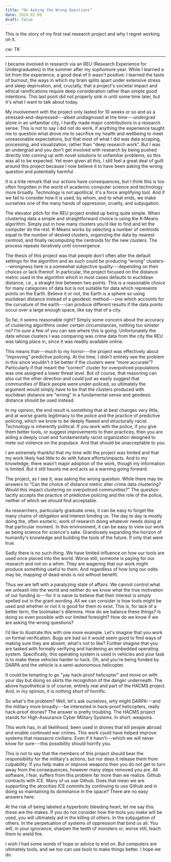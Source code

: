 ```yaml
---
title: "On Asking the Wrong Questions"
date: 2024-02-09
draft: false
---
```


This is the story of my first real research project and why I regret working on
it.

cw: TK
<!-- more -->

---
I became involved in research via an REU (Research Experience for Undergraduates) in the summer after my sophomore year. While I learned a lot from the experience, a good deal of it wasn't positive: I learned the taste of burnout, the ways in which my brain splits apart under extensive stress and sleep deprivation, and, crucially, that a project's societal impact and ethical ramifications require deep consideration rather than simple good intentions. This last point did not properly sink in until some time later, but it's what I want to talk about today.

My involvement with the project only lasted for 10 weeks or so and as a stressed-and-depressed---albeit undiagnosed at the time---undergrad alone in an unfamiliar city, I hardly made major contributions in a research sense. This is not to say I did not do work, if anything the experience taught me to question what drove me to sacrifice my health and wellbeing to meet unreasonable expectations, but that most of what I did was data scraping, processing, and visualization, rather than "deep research work”. But I was an undergrad and you don't get involved with research by being pushed directly into coming up with novel solutions to unfamiliar problems, so this was all to be expected. Yet even given all this, I still feel a great deal of guilt around this project because I now believe it to have been asking the wrong question and potentially harmful.

It is a trite remark that our actions have consequences, but I think this is too often forgotten in the world of academic computer science and technology more broadly. Technology is not apolitical, it's a force amplifying tool. And if we fail to consider how it is used, by whom, and to what ends, we make ourselves one of the many hands of oppression, cruelty, and subjugation.

The elevator pitch for the REU project ended up being quite simple. When clustering data a simple and straightforward choice is using the K-Means algorithm. Simply put in how many clusters you’d like to find and let the computer do the rest. K-Means works by selecting a number of centroids equal to the number of desired clusters, organizing the data by nearest centroid, and finally recomputing the centroids for the new clusters. The process repeats iteratively until convergence.

The thesis of this project was that people don’t often alter the default settings for the algorithm and as such could be producing “wrong” clusters---wrongness here is a somewhat subjective quality---depending on their choices or lack thereof. In particular, the project focused on the distance metric used in the algorithm which in most cases defaults to euclidean distance, i.e., a straight line between two points. This is a reasonable choice for many categories of data but is not suitable for data which represents points on the Earth. Believe it or not, the Earth is a sphere so using euclidean distance instead of a geodesic method---one which accounts for the curvature of the earth---can produce different results if the data points occur over a large enough space, like say that of a city.

So far, it seems reasonable right? Simply some concern about the accuracy of clustering algorithms under certain circumstances, nothing too sinister no? I’m sure a few of you can see where this is going. Unfortunately the data whose clusters I was comparing was crime data from the city the REU was taking place in, since it was readily available online.

This means that---much to my horror---the project was effectively about “improving” predictive policing. At the time, I didn’t entirely see the problem in this since wouldn’t it be better if the clusters were “more accurate”?  Particularly if that meant the “correct” cluster for overpoliced populations was one assigned a lower threat level. But of course, that reasoning can also cut the other direction and could just as easily suggest that communities of Black people were under-policed, so ultimately the argument would simply have to be that the clusters produced with euclidean distance are “wrong” in a fundamental sense and geodesic distance should be used instead.

In my opinion, the end result is something that at best changes very little, and at worse grants legitimacy to the police and the practice of predictive policing, which we know to be deeply flawed and structurally racist. Technology is inherently political. If you work with the police, if you give them better tools, or suggest improvements to their practices, then you are aiding a deeply cruel and fundamentally racist organization designed to mete out violence on the populace. And that should be unacceptable to you.

I am extremely thankful that my time with the project was limited and that my work likely had little to do with future efforts/impacts. And to my knowledge, there wasn’t major adoption of the work, though my information is limited. But it still haunts me and acts as a warning going forward.

The project, as I see it, was asking the wrong question. While there may be answers to “Can the choice of distance metric alter crime data clustering? Would this impact clustering on overpoliced communities?” The question tacitly accepts the practice of predictive policing and the role of the police, neither of which we should find acceptable.

As researchers, particularly graduate ones, it can be easy to forget the many chains of obligation and interest binding us. The day to day is mostly doing the, often esoteric, work of research doing whatever needs doing at that particular moment. In this environment, it can be easy to view our work as being science for science's sake. Grandiosely expanding the horizon of humanity's knowledge and building the tools of the future. If only that were true.

Sadly there is no such thing. We have limited influence on how our tools are used once placed into the world. Worse still, someone is paying for our research and not on a whim. They are wagering that our work might produce something useful to them. And regardless of how long our odds may be, mapping of dead-ends is not without benefit.

Thus we are left with a paralyzing state of affairs. We cannot control what we unleash into the world and neither do we know what the true motivation of our funding is---for it is naive to believe that their interest is simply spelled out in the grant wording. All we can consider is how tools might be used and whether or not it is good for them to exist. This is, for lack of a better term, the toolmaker's dilemma. How do we balance these things? Is doing so even possible with our limited foresight? How do we know if we are asking the wrong questions?

I’d like to illustrate this with one more example. Let's imagine that you work on formal verification. Bugs are bad so it would seem good to find ways of making sure they are absent; what's not to like? Further imagine that you are tasked with formally verifying and hardening an embedded operating system. Specifically, this operating system is used in vehicles and your task is to make these vehicles harder to hack. Oh, and you're being funded by DARPA and the vehicle is a semi-autonomous helicopter.

It could be tempting to go "yay hack-proof helicopter" and move on with your day but doing so skirts the recognition of the danger underneath. The above hypothetical is of course, entirely real and part of the HACMS project. And, in my opinion, it is nothing short of horrific.

So what's the problem? Well, let's ask ourselves, why might DARPA---and the military more broadly---be interested in hack-proof helicopters, really hack-proof drones? The answer is pretty troubling. The HACMS project stands for High-Assurance Cyber Military Systems. In short: weapons.

This work has, in all likelihood, been used in drones that kill people abroad and enable continued war crimes. This work could have helped improve systems that massacre civilians. Even if it hasn't---which we will never know for sure---this possibility should horrify you.

This is not to say that the members of this project should bear the responsibility for the military's actions, but nor does it release them from culpability. If you help make or improve weapons then you do not get to turn away from the consequences, however many steps removed you are. All software, I fear, suffers from this problem far more than we realize. Github contracts with ICE. Many of us use Github. Does that mean we are supporting the atrocities ICE commits by continuing to use Github and in doing so maintaining its dominance in the space? There are no easy answers here.

At the risk of being labeled a hyperbolic bleeding heart, let me say this: these are the stakes. If you do not consider how the tools you make will be used, you will ultimately aid in the killing of others. In the subjugation of others. In the perpetuation of systems of oppression that bind us all. You will, in your ignorance, sharpen the teeth of monsters or, worse still, teach them to wield fire.

I wish I had some words of hope or advice to end on. But computers are ultimately tools, and we too can use tools to make things better. I hope we do.
